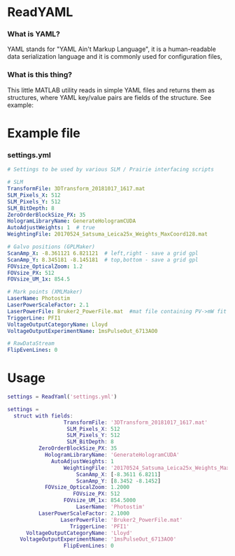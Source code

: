 # ReadYAML
### What is YAML? 
YAML stands for "YAML Ain't Markup Language", it is a human-readable data serialization language and it is commonly used for configuration files,

### What is this thing?
This little MATLAB utility reads in simple YAML files and returns them as structures, where YAML key/value pairs are fields of the structure. See example:

# Example file
### settings.yml
```yaml
# Settings to be used by various SLM / Prairie interfacing scripts

# SLM
TransformFile: 3DTransform_20181017_1617.mat
SLM_Pixels_X: 512
SLM_Pixels_Y: 512
SLM_BitDepth: 8
ZeroOrderBlockSize_PX: 35 
HologramLibraryName: GenerateHologramCUDA  
AutoAdjustWeights: 1  # true
WeightingFile: 20170524_Satsuma_Leica25x_Weights_MaxCoord128.mat

# Galvo positions (GPLMaker)
ScanAmp_X: -8.361121 6.821121  # left,right - save a grid gpl
ScanAmp_Y: 8.345181 -8.145181  # top,bottom - save a grid gpl
FOVsize_OpticalZoom: 1.2
FOVsize_PX: 512
FOVsize_UM_1x: 854.5

# Mark points (XMLMaker)
LaserName: Photostim
LaserPowerScaleFactor: 2.1
LaserPowerFile: Bruker2_PowerFile.mat  #mat file containing PV->mW fit
TriggerLine: PFI1
VoltageOutputCategoryName: Lloyd
VoltageOutputExperimentName: 1msPulseOut_6713AO0

# RawDataStream
FlipEvenLines: 0
```

# Usage
```matlab
settings = ReadYaml('settings.yml')
```
```matlab
settings = 
  struct with fields:
                  TransformFile: '3DTransform_20181017_1617.mat'
                   SLM_Pixels_X: 512
                   SLM_Pixels_Y: 512
                   SLM_BitDepth: 8
          ZeroOrderBlockSize_PX: 35
            HologramLibraryName: 'GenerateHologramCUDA'
              AutoAdjustWeights: 1
                  WeightingFile: '20170524_Satsuma_Leica25x_Weights_MaxCoord128.mat'
                      ScanAmp_X: [-8.3611 6.8211]
                      ScanAmp_Y: [8.3452 -8.1452]
            FOVsize_OpticalZoom: 1.2000
                     FOVsize_PX: 512
                  FOVsize_UM_1x: 854.5000
                      LaserName: 'Photostim'
          LaserPowerScaleFactor: 2.1000
                 LaserPowerFile: 'Bruker2_PowerFile.mat'
                    TriggerLine: 'PFI1'
      VoltageOutputCategoryName: 'Lloyd'
    VoltageOutputExperimentName: '1msPulseOut_6713AO0'
                  FlipEvenLines: 0
```
